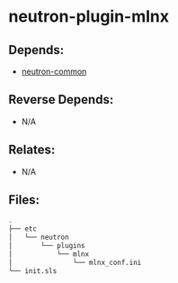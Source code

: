# neutron-plugin-mlnx

## Depends:

  -  [neutron-common](/salt/neutron-common)

## Reverse Depends:

  -  N/A

## Relates:

  -  N/A

## Files:

```bash
.
├── etc
│   └── neutron
│       └── plugins
│           └── mlnx
│               └── mlnx_conf.ini
└── init.sls
```
